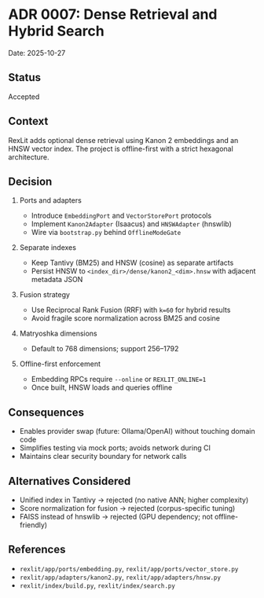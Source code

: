 # ADR 0007: Dense Retrieval and Hybrid Search

Date: 2025-10-27

## Status
Accepted

## Context

RexLit adds optional dense retrieval using Kanon 2 embeddings and an HNSW vector index. The project is offline-first with a strict hexagonal architecture.

## Decision

1. Ports and adapters
   - Introduce `EmbeddingPort` and `VectorStorePort` protocols
   - Implement `Kanon2Adapter` (Isaacus) and `HNSWAdapter` (hnswlib)
   - Wire via `bootstrap.py` behind `OfflineModeGate`

2. Separate indexes
   - Keep Tantivy (BM25) and HNSW (cosine) as separate artifacts
   - Persist HNSW to `<index_dir>/dense/kanon2_<dim>.hnsw` with adjacent metadata JSON

3. Fusion strategy
   - Use Reciprocal Rank Fusion (RRF) with `k=60` for hybrid results
   - Avoid fragile score normalization across BM25 and cosine

4. Matryoshka dimensions
   - Default to 768 dimensions; support 256–1792

5. Offline-first enforcement
   - Embedding RPCs require `--online` or `REXLIT_ONLINE=1`
   - Once built, HNSW loads and queries offline

## Consequences

- Enables provider swap (future: Ollama/OpenAI) without touching domain code
- Simplifies testing via mock ports; avoids network during CI
- Maintains clear security boundary for network calls

## Alternatives Considered

- Unified index in Tantivy → rejected (no native ANN; higher complexity)
- Score normalization for fusion → rejected (corpus-specific tuning)
- FAISS instead of hnswlib → rejected (GPU dependency; not offline-friendly)

## References

- `rexlit/app/ports/embedding.py`, `rexlit/app/ports/vector_store.py`
- `rexlit/app/adapters/kanon2.py`, `rexlit/app/adapters/hnsw.py`
- `rexlit/index/build.py`, `rexlit/index/search.py`
